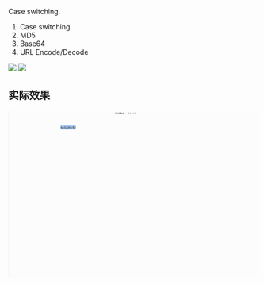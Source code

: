 Case switching.

1. Case switching
2. MD5
3. Base64
4. URL Encode/Decode


![](https://img.shields.io/badge/version-v0.6-green?style=for-the-badge)
[![](https://img.shields.io/badge/download-click-blue?style=for-the-badge)](https://github.com/alanhg/alfred-workflows/raw/undefined/string-manipulation/String%20Manipulation.alfredworkflow)



<!-- more -->


## 实际效果

![](./screenshot.gif)
